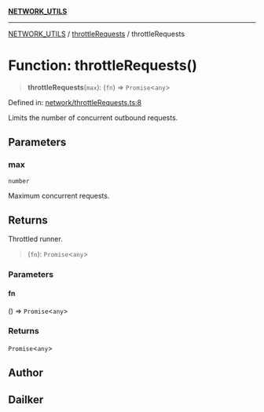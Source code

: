[**NETWORK_UTILS**](../../README.md)

***

[NETWORK_UTILS](../../README.md) / [throttleRequests](../README.md) / throttleRequests

# Function: throttleRequests()

> **throttleRequests**(`max`): (`fn`) => `Promise`\<`any`\>

Defined in: [network/throttleRequests.ts:8](https://github.com/dailker/everyutil/blob/26e2bb73429918cf0d08899e9efd90b82a42c92e/src/network/throttleRequests.ts#L8)

Limits the number of concurrent outbound requests.

## Parameters

### max

`number`

Maximum concurrent requests.

## Returns

Throttled runner.

> (`fn`): `Promise`\<`any`\>

### Parameters

#### fn

() => `Promise`\<`any`\>

### Returns

`Promise`\<`any`\>

## Author

## Dailker
